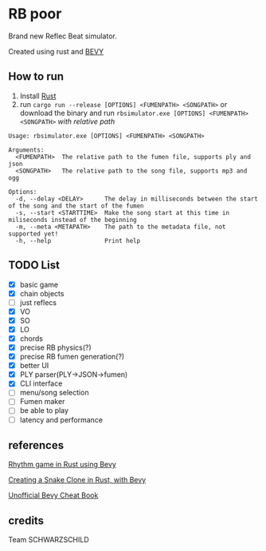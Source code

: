 # RB poor
Brand new Reflec Beat simulator.

Created using rust and [BEVY](https://bevyengine.org/)

## How to run
1. Install [Rust](https://www.rust-lang.org/tools/install)
2. run `cargo run --release [OPTIONS] <FUMENPATH> <SONGPATH>` or download the binary and run `rbsimulator.exe [OPTIONS] <FUMENPATH> <SONGPATH>` *with relative path*
```
Usage: rbsimulator.exe [OPTIONS] <FUMENPATH> <SONGPATH>

Arguments:
  <FUMENPATH>  The relative path to the fumen file, supports ply and json
  <SONGPATH>   The relative path to the song file, supports mp3 and ogg

Options:
  -d, --delay <DELAY>      The delay in milliseconds between the start of the song and the start of the fumen
  -s, --start <STARTTIME>  Make the song start at this time in miliseconds instead of the beginning
  -m, --meta <METAPATH>    The path to the metadata file, not supported yet!
  -h, --help               Print help
```

## TODO List
- [x] basic game
- [x] chain objects
- [ ] just reflecs
- [x] VO
- [x] SO
- [x] LO
- [x] chords
- [x] precise RB physics(?)
- [x] precise RB fumen generation(?)
- [x] better UI
- [x] PLY parser(PLY->JSON->fumen)
- [x] CLI interface
- [ ] menu/song selection
- [ ] Fumen maker
- [ ] be able to play
- [ ] latency and performance

## references
[Rhythm game in Rust using Bevy](https://caballerocoll.com/blog/bevy-rhythm-game/)

[Creating a Snake Clone in Rust, with Bevy](https://mbuffett.com/posts/bevy-snake-tutorial/)

[Unofficial Bevy Cheat Book](https://bevy-cheatbook.github.io/)

## credits
Team SCHWARZSCHILD